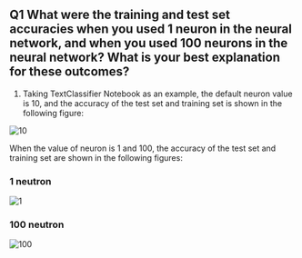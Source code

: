  ## Q1 What were the training and test set accuracies when you used 1 neuron in the neural network, and when you used 100 neurons in the neural network?  What is your best explanation for these outcomes?

1. Taking TextClassifier Notebook as an example, the default neuron value is 10, and the accuracy of the test set and training set is shown in the following figure:

![10](https://user-images.githubusercontent.com/81423727/166950667-3031f75e-b159-4209-8392-4e4067db9969.png)

When the value of neuron is 1 and 100, the accuracy of the test set and training set are shown in the following figures:

### 1 neutron

![1](https://user-images.githubusercontent.com/81423727/166951133-8660ca6e-cc17-44cf-9272-f463fce1f919.png)

### 100 neutron

![100](https://user-images.githubusercontent.com/81423727/166951215-c4db74cf-d2cf-46d7-8c05-a9b5b617353b.png)
